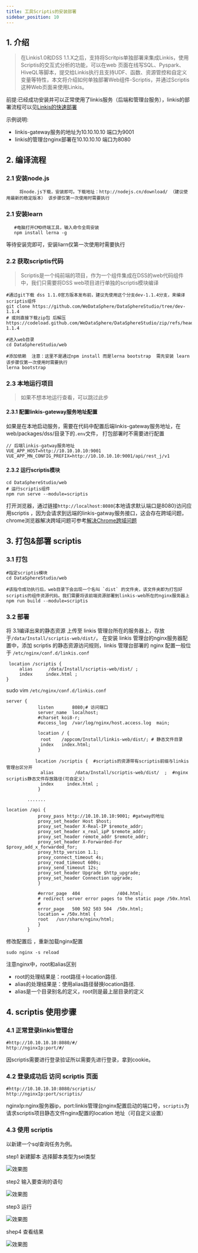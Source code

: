 ```yaml
---
title: 工具Scriptis的安装部署
sidebar_position: 10
---
```


## 1. 介绍

> 在Linkis1.0和DSS 1.1.X之后，支持将Scritpis单独部署来集成Linkis，使用Scriptis的交互式分析的功能，可以在web 页面在线写SQL、Pyspark、HiveQL等脚本，提交给Linkis执行且支持UDF、函数、资源管控和自定义变量等特性，本文将介绍如何单独部署Web组件-Scriptis，并通过Scriptis这种Web页面来使用Linkis。


前提:已经成功安装并可以正常使用了linkis服务（后端和管理台服务），linkis的部署流程可以见[Linkis的快速部署](deployment/quick_deploy)

示例说明:
- linkis-gateway服务的地址为10.10.10.10 端口为9001 
- linkis的管理台nginx部署在10.10.10.10 端口为8080


 



## 2. 编译流程

### 2.1 安装node.js
```shell script
     将node.js下载，安装即可。下载地址：http://nodejs.cn/download/ （建议使用最新的稳定版本） 该步骤仅第一次使用时需要执行
```
### 2.1 安装learn
```shell script
   #电脑打开CMD终端工具，输入命令全局安装
   npm install lerna -g
```
等待安装完即可，安装liarn仅第一次使用时需要执行


    
### 2.2 获取scriptis代码
> Scriptis是一个纯前端的项目，作为一个组件集成在DSS的web代码组件中，我们只需要将DSS web项目进行单独的scriptis模块编译

```shell script
#通过git下载 dss 1.1.0官方版本发布前，建议先使用这个分支dev-1.1.4分支，来编译scriptis组件
git clone https://github.com/WeDataSphere/DataSphereStudio/tree/dev-1.1.4
# 或则直接下载zip包 后解压
https://codeload.github.com/WeDataSphere/DataSphereStudio/zip/refs/heads/dev-1.1.4

#进入web目录
cd DataSphereStudio/web 

#添加依赖  注意：这里不是通过npm install 而是lerna bootstrap  需先安装 learn  该步骤仅第一次使用时需要执行
lerna bootstrap
```



### 2.3 本地运行项目
> 如果不想本地运行查看，可以跳过此步 

#### 2.3.1 配置linkis-gateway服务地址配置
如果是在本地启动服务，需要在代码中配置后端linkis-gateway服务地址，在web/packages/dss/目录下的`.env`文件，
打包部署时不需要进行配置
```shell script
// 后端linkis-gatway服务地址
VUE_APP_HOST=http://10.10.10.10:9001
VUE_APP_MN_CONFIG_PREFIX=http://10.10.10.10:9001/api/rest_j/v1
```
#### 2.3.2 运行scriptis模块 

```shell script
cd DataSphereStudio/web 
# 运行scriptis组件 
npm run serve --module=scriptis
```

打开浏览器，通过链接`http://localhost:8080`(本地请求默认端口是8080)访问应用scriptis ，因为会请求到远端的linkis-gatway服务接口，这会存在跨域问题，chrome浏览器解决跨域问题可参考[解决Chrome跨域问题](https://www.jianshu.com/p/56b1e01e6b6a)


## 3. 打包&部署 scriptis

### 3.1  打包
```shell script
#指定scriptis模块 
cd DataSphereStudio/web 

#该指令成功执行后，web目录下会出现一个名叫 `dist` 的文件夹，该文件夹即为打包好scriptis的组件资源代码。我们需要将该前端资源部署到linkis-web所在的nginx服务器上
npm run build --module=scriptis 
```

### 3.2 部署

将 3.1编译出来的静态资源 上传至 linkis 管理台所在的服务器上，存放于`/data/Install/scriptis-web/dist/`，
在安装 linkis 管理台的nginx服务器配置中，添加 scriptis 的静态资源访问规则，linkis 管理台部署的 nginx 配置一般位于 `/etc/nginx/conf.d/linkis.conf`

```shell script
 location /scriptis { 
     alias      /data/Install/scriptis-web/dist/ ;
     index     index.html ;
}
```

sudo vim `/etc/nginx/conf.d/linkis.conf`

```shell script
server {
            listen       8080;# 访问端口
            server_name  localhost;
            #charset koi8-r;
            #access_log  /var/log/nginx/host.access.log  main;

            location / {
             root    /appcom/Install/linkis-web/dist/; # 静态文件目录
             index   index.html;
            }

           location /scriptis {  #scriptis的资源带有scriptis前缀与linkis 管理台区分开
             alias        /data/Install/scriptis-web/dist/  ;  #nginx scriptis静态文件存放路径(可自定义)
             index     index.html ;
            }

        .......

location /api {
            proxy_pass http://10.10.10.10:9001; #gatway的地址
            proxy_set_header Host $host;
            proxy_set_header X-Real-IP $remote_addr;
            proxy_set_header x_real_ipP $remote_addr;
            proxy_set_header remote_addr $remote_addr;
            proxy_set_header X-Forwarded-For $proxy_add_x_forwarded_for;
            proxy_http_version 1.1;
            proxy_connect_timeout 4s;
            proxy_read_timeout 600s;
            proxy_send_timeout 12s;
            proxy_set_header Upgrade $http_upgrade;
            proxy_set_header Connection upgrade;
            }

            #error_page  404              /404.html;
            # redirect server error pages to the static page /50x.html
            #
            error_page   500 502 503 504  /50x.html;
            location = /50x.html {
            root   /usr/share/nginx/html;
            }
        }

```
修改配置后 ，重新加载nginx配置 
```shell script
sudo nginx -s reload
```

注意nginx中，root和alias区别
- root的处理结果是：root路径＋location路径.
- alias的处理结果是：使用alias路径替换location路径.
- alias是一个目录别名的定义，root则是最上层目录的定义

## 4. scriptis 使用步骤

### 4.1 正常登录linkis管理台
```shell script
#http://10.10.10.10:8080/#/
http://nginxIp:port/#/
```
因scriptis需要进行登录验证所以需要先进行登录，拿到cookie。

### 4.2 登录成功后 访问 scriptis 页面

```shell script
#http://10.10.10.10:8080/scriptis/
http://nginxIp:port/scriptis/
```
nginxIp:nginx服务器ip，port:linkis管理台nginx配置启动的端口号，`scriptis`为请求scriptis项目静态文件nginx配置的location 地址（可自定义设置）

### 4.3 使用 scriptis 
以新建一个sql查询任务为例。


step1 新建脚本 选择脚本类型为sel类型

![效果图](/Images-zh/deployment/scriptis/new_script.png)

step2 输入要查询的语句

![效果图](/Images-zh/deployment/scriptis/test_statement.png)

step3 运行

![效果图](/Images-zh/deployment/scriptis/running_results.png)


shep4 查看结果 

![效果图](/Images-zh/deployment/scriptis/design_sketch.png)


